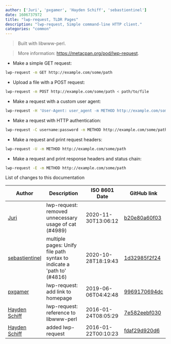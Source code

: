 ```yaml
---
author: ['Juri', 'pxgamer', 'Hayden Schiff', 'sebastientinel']
date: 1606737972
title: "lwp-request, TLDR Pages"
description: "lwp-request, Simple command-line HTTP client."
categories: "common"
---
```

> Built with libwww-perl.

> More information: <https://metacpan.org/pod/lwp-request>.

- Make a simple GET request:

```bash
lwp-request -m GET http://example.com/some/path
```

- Upload a file with a POST request:

```bash
lwp-request -m POST http://example.com/some/path < path/to/file
```

- Make a request with a custom user agent:

```bash
lwp-request -H 'User-Agent: user_agent -m METHOD http://example.com/some/path
```

- Make a request with HTTP authentication:

```bash
lwp-request -C username:password -m METHOD http://example.com/some/path
```

- Make a request and print request headers:

```bash
lwp-request -U -m METHOD http://example.com/some/path
```

- Make a request and print response headers and status chain:

```bash
lwp-request -E -m METHOD http://example.com/some/path
```
List of changes to this documentation


Author | Description | ISO 8601 Date | GitHub link
------|-----|-----|-----
[Juri](mailto:juri.dispan@posteo.net) | lwp-request: removed unnecessary usage of cat (#4989) | 2020-11-30T13:06:12 | [b20e80a60f03](https://github.com/tldr-pages/tldr/commit/b20e80a60f0317e73c0a402429a008340f4526a6)
[sebastientinel](mailto:sebastien.tinel@gmail.com) | multiple pages: Unify file path syntax to indicate a 'path to' (#4816) | 2020-10-28T18:19:43 | [1d32985f2f24](https://github.com/tldr-pages/tldr/commit/1d32985f2f24e5469dddc993dd7f354f79bfa128)
[pxgamer](mailto:owzie123@gmail.com) | lwp-request: add link to homepage | 2019-06-06T04:42:48 | [9969170694dc](https://github.com/tldr-pages/tldr/commit/9969170694dc047bfed40b0ee19b37895ce34086)
[Hayden Schiff](mailto:oxguy3@gmail.com) | lwp-request: reference to libwww-perl | 2016-01-24T08:05:29 | [7e582eebf030](https://github.com/tldr-pages/tldr/commit/7e582eebf030655a49d5d9749c404c5d081957f7)
[Hayden Schiff](mailto:oxguy3@gmail.com) | added lwp-request | 2016-01-22T00:10:23 | [fdaf29d920d6](https://github.com/tldr-pages/tldr/commit/fdaf29d920d68925e96780c2af0ada32493c9ff6)

